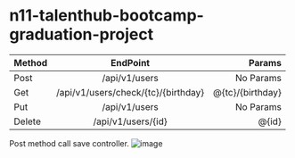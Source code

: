 # n11-talenthub-bootcamp-graduation-project

| Method       | EndPoint           | Params  |
| ------------- |:-------------:| -----:|
| Post      | /api/v1/users | No Params |
| Get      | /api/v1/users/check/{tc}/{birthday}      |  @{tc}/{birthday} |
| Put | /api/v1/users      |   No Params  |
| Delete | /api/v1/users/{id}      |    @{id} |

Post method call save controller. 
![image](https://user-images.githubusercontent.com/46068920/151678793-5c18b036-310b-4411-8ade-afe2dcd72be4.png)

